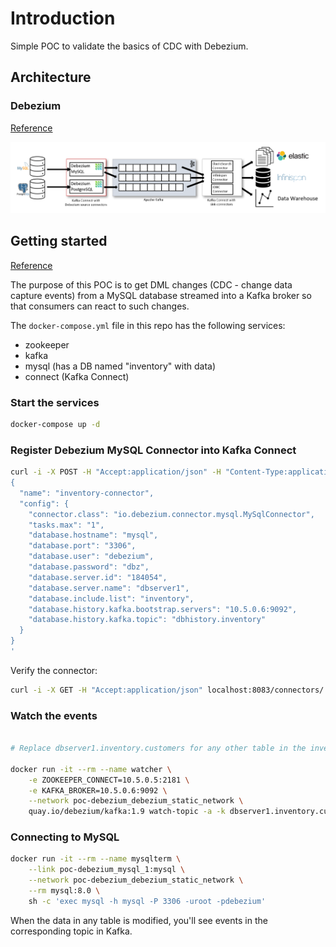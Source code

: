 # Introduction

Simple POC to validate the basics of CDC with Debezium.

## Architecture

### Debezium

[Reference](https://debezium.io/documentation/reference/stable/architecture.html)

![Debezium Architecture](docs/imgs/debezium-architecture.png)

## Getting started

[Reference](https://debezium.io/documentation/reference/1.9/tutorial.html)

The purpose of this POC is to get DML changes (CDC - change data capture events) from a MySQL database streamed into a Kafka broker so that consumers can react to such changes.

The `docker-compose.yml` file in this repo has the following services:

* zookeeper
* kafka
* mysql (has a DB named "inventory" with data)
* connect (Kafka Connect)

### Start the services

```bash
docker-compose up -d
```

### Register Debezium MySQL Connector into Kafka Connect 

```bash
curl -i -X POST -H "Accept:application/json" -H "Content-Type:application/json" localhost:8083/connectors/ -d '
{
  "name": "inventory-connector",
  "config": {
    "connector.class": "io.debezium.connector.mysql.MySqlConnector",
    "tasks.max": "1",
    "database.hostname": "mysql",
    "database.port": "3306",
    "database.user": "debezium",
    "database.password": "dbz",
    "database.server.id": "184054",
    "database.server.name": "dbserver1",
    "database.include.list": "inventory",
    "database.history.kafka.bootstrap.servers": "10.5.0.6:9092",
    "database.history.kafka.topic": "dbhistory.inventory"
  }
}
'
```

Verify the connector:

```bash
curl -i -X GET -H "Accept:application/json" localhost:8083/connectors/
```

### Watch the events

```bash

# Replace dbserver1.inventory.customers for any other table in the inventory DB (in MySQL).

docker run -it --rm --name watcher \
    -e ZOOKEEPER_CONNECT=10.5.0.5:2181 \
    -e KAFKA_BROKER=10.5.0.6:9092 \
    --network poc-debezium_debezium_static_network \
    quay.io/debezium/kafka:1.9 watch-topic -a -k dbserver1.inventory.customers

```

### Connecting to MySQL 

```bash
docker run -it --rm --name mysqlterm \
    --link poc-debezium_mysql_1:mysql \
    --network poc-debezium_debezium_static_network \
    --rm mysql:8.0 \
    sh -c 'exec mysql -h mysql -P 3306 -uroot -pdebezium'
```

When the data in any table is modified, you'll see events in the corresponding topic in Kafka.

